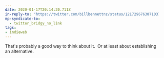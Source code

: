 ```yaml
---
date: 2020-01-17T20:14:20.711Z
in-reply-to: 'https://twitter.com/billbennettnz/status/1217296763071037440?s=20'
mp-syndicate-to:
  - twitter_bridgy_no_link
tags:
- indieweb
---
```


That's probably a good way to think about it. &nbsp;Or at least about establishing an alternative.
